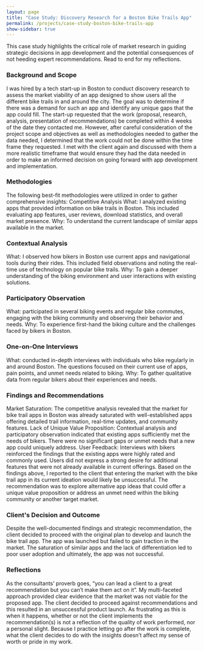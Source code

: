 ```yaml
---
layout: page
title: "Case Study: Discovery Research for a Boston Bike Trails App"
permalink: /projects/case-study-boston-bike-trails-app
show-sidebar: true
---
```


This case study highlights the critical role of market research in guiding strategic decisions in app development and the potential consequences of not heeding expert recommendations. Read to end for my reflections.

### Background and Scope

I was hired by a tech start-up in Boston to conduct discovery research to assess the market viability of an app designed to show users all the different bike trails in and around the city. The goal was to determine if there was a demand for such an app and identify any unique gaps that the app could fill. 
The start-up requested that the work (proposal, research, analysis, presentation of recommendations) be completed within 4 weeks of the date they contacted me. However, after careful consideration of the project scope and objectives as well as methodologies needed to gather the data needed, I determined that the work could not be done within the time frame they requested. I met with the client again and discussed with them a more realistic timeframe that would ensure they had the data needed in order to make an informed decision on going forward with app development and implementation.  

### Methodologies

The following best-fit methodologies were utilized in order to gather comprehensive insights:
Competitive Analysis
What: I analyzed existing apps that provided information on bike trails in Boston. This included evaluating app features, user reviews, download statistics, and overall market presence.
Why: To understand the current landscape of similar apps available in the market.

### Contextual Analysis

What: I observed how bikers in Boston use current apps and navigational tools during their rides. This included field observations and noting the real-time use of technology on popular bike trails.
Why: To gain a deeper understanding of the biking environment and user interactions with existing solutions.

### Participatory Observation 

What: participated in several biking events and regular bike commutes, engaging with the biking community and observing their behavior and needs.
Why: To experience first-hand the biking culture and the challenges faced by bikers in Boston.

### One-on-One Interviews

What: conducted in-depth interviews with individuals who bike regularly in and around Boston. The questions focused on their current use of apps, pain points, and unmet needs related to biking.
Why: To gather qualitative data from regular bikers about their experiences and needs.

### Findings and Recommendations

Market Saturation: The competitive analysis revealed that the market for bike trail apps in Boston was already saturated with well-established apps offering detailed trail information, real-time updates, and community features.
Lack of Unique Value Proposition: Contextual analysis and participatory observation indicated that existing apps sufficiently met the needs of bikers. There were no significant gaps or unmet needs that a new app could uniquely address.
User Feedback: Interviews with bikers reinforced the findings that the existing apps were highly rated and commonly used. Users did not express a strong desire for additional features that were not already available in current offerings.
Based on the findings above, I reported to the client that entering the market with the bike trail app in its current ideation would likely be unsuccessful. The recommendation was to explore alternative app ideas that could offer a unique value proposition or address an unmet need within the biking community or another target market.

### Client's Decision and Outcome

Despite the well-documented findings and strategic recommendation, the client decided to proceed with the original plan to develop and launch the bike trail app. The app was launched but failed to gain traction in the market. The saturation of similar apps and the lack of differentiation led to poor user adoption and ultimately, the app was not successful.
 
### Reflections

As the consultants’ proverb goes, “you can lead a client to a great recommendation but you can’t make them act on it”. My multi-faceted approach provided clear evidence that the market was not viable for the proposed app. The client decided to proceed against recommendations and this resulted in an unsuccessful product launch. As frustrating as this is when it happens, whether or not the client implements the recommendation(s) is not a reflection of the quality of work performed, nor a personal slight. Because I practice letting go after the work is complete, what the client decides to do with the insights doesn’t affect my sense of worth or pride in my work.
